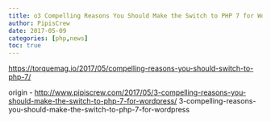 ```yaml
---
title: o3 Compelling Reasons You Should Make the Switch to PHP 7 for WordPress
author: PipisCrew
date: 2017-05-09
categories: [php,news]
toc: true
---
```


https://torquemag.io/2017/05/compelling-reasons-you-should-switch-to-php-7/

origin - http://www.pipiscrew.com/2017/05/3-compelling-reasons-you-should-make-the-switch-to-php-7-for-wordpress/ 3-compelling-reasons-you-should-make-the-switch-to-php-7-for-wordpress